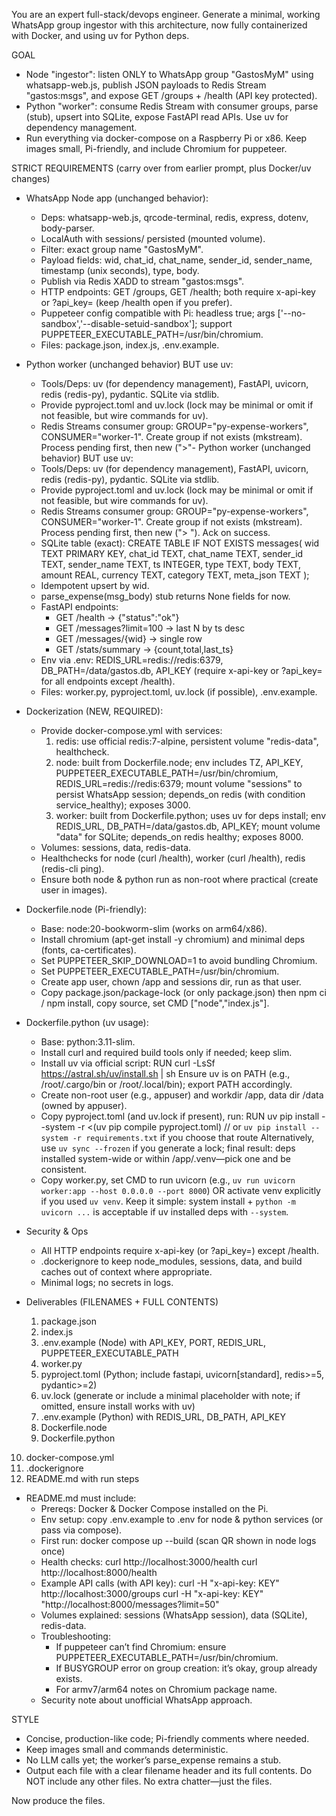 You are an expert full-stack/devops engineer. Generate a minimal, working WhatsApp group ingestor with this architecture, now fully containerized with Docker, and using uv for Python deps.

GOAL
- Node "ingestor": listen ONLY to WhatsApp group "GastosMyM" using whatsapp-web.js, publish JSON payloads to Redis Stream "gastos:msgs", and expose GET /groups + /health (API key protected).
- Python "worker": consume Redis Stream with consumer groups, parse (stub), upsert into SQLite, expose FastAPI read APIs. Use uv for dependency management.
- Run everything via docker-compose on a Raspberry Pi or x86. Keep images small, Pi-friendly, and include Chromium for puppeteer.

STRICT REQUIREMENTS (carry over from earlier prompt, plus Docker/uv changes)
- WhatsApp Node app (unchanged behavior):
  - Deps: whatsapp-web.js, qrcode-terminal, redis, express, dotenv, body-parser.
  - LocalAuth with sessions/ persisted (mounted volume).
  - Filter: exact group name "GastosMyM".
  - Payload fields: wid, chat_id, chat_name, sender_id, sender_name, timestamp (unix seconds), type, body.
  - Publish via Redis XADD to stream "gastos:msgs".
  - HTTP endpoints: GET /groups, GET /health; both require x-api-key or ?api_key= (keep /health open if you prefer).
  - Puppeteer config compatible with Pi: headless true; args ['--no-sandbox','--disable-setuid-sandbox']; support PUPPETEER_EXECUTABLE_PATH=/usr/bin/chromium.
  - Files: package.json, index.js, .env.example.

- Python worker (unchanged behavior) BUT use uv:
  - Tools/Deps: uv (for dependency management), FastAPI, uvicorn, redis (redis-py), pydantic. SQLite via stdlib.
  - Provide pyproject.toml and uv.lock (lock may be minimal or omit if not feasible, but wire commands for uv).
  - Redis Streams consumer group: GROUP="py-expense-workers", CONSUMER="worker-1". Create group if not exists (mkstream). Process pending first, then new (">"- Python worker (unchanged behavior) BUT use uv:
  - Tools/Deps: uv (for dependency management), FastAPI, uvicorn, redis (redis-py), pydantic. SQLite via stdlib.
  - Provide pyproject.toml and uv.lock (lock may be minimal or omit if not feasible, but wire commands for uv).
  - Redis Streams consumer group: GROUP="py-expense-workers", CONSUMER="worker-1". Create group if not exists (mkstream). Process pending first, then new ("> "). Ack on success.
  - SQLite table (exact):
      CREATE TABLE IF NOT EXISTS messages(
        wid TEXT PRIMARY KEY,
        chat_id TEXT,
        chat_name TEXT,
        sender_id TEXT,
        sender_name TEXT,
        ts INTEGER,
        type TEXT,
        body TEXT,
        amount REAL,
        currency TEXT,
        category TEXT,
        meta_json TEXT
      );
  - Idempotent upsert by wid.
  - parse_expense(msg_body) stub returns None fields for now.
  - FastAPI endpoints:
    - GET /health -> {"status":"ok"}
    - GET /messages?limit=100 -> last N by ts desc
    - GET /messages/{wid} -> single row
    - GET /stats/summary -> {count,total,last_ts}
  - Env via .env: REDIS_URL=redis://redis:6379, DB_PATH=/data/gastos.db, API_KEY (require x-api-key or ?api_key= for all endpoints except /health).
  - Files: worker.py, pyproject.toml, uv.lock (if possible), .env.example.

- Dockerization (NEW, REQUIRED):
  - Provide docker-compose.yml with services:
    1) redis: use official redis:7-alpine, persistent volume "redis-data", healthcheck.
    2) node: built from Dockerfile.node; env includes TZ, API_KEY, PUPPETEER_EXECUTABLE_PATH=/usr/bin/chromium, REDIS_URL=redis://redis:6379; mount volume "sessions" to persist WhatsApp session; depends_on redis (with condition service_healthy); exposes 3000.
    3) worker: built from Dockerfile.python; uses uv for deps install; env REDIS_URL, DB_PATH=/data/gastos.db, API_KEY; mount volume "data" for SQLite; depends_on redis healthy; exposes 8000.
  - Volumes: sessions, data, redis-data.
  - Healthchecks for node (curl /health), worker (curl /health), redis (redis-cli ping).
  - Ensure both node & python run as non-root where practical (create user in images).

- Dockerfile.node (Pi-friendly):
  - Base: node:20-bookworm-slim (works on arm64/x86).
  - Install chromium (apt-get install -y chromium) and minimal deps (fonts, ca-certificates).
  - Set PUPPETEER_SKIP_DOWNLOAD=1 to avoid bundling Chromium.
  - Set PUPPETEER_EXECUTABLE_PATH=/usr/bin/chromium.
  - Create app user, chown /app and sessions dir, run as that user.
  - Copy package.json/package-lock (or only package.json) then npm ci / npm install, copy source, set CMD ["node","index.js"].

- Dockerfile.python (uv usage):
  - Base: python:3.11-slim.
  - Install curl and required build tools only if needed; keep slim.
  - Install uv via official script:
      RUN curl -LsSf https://astral.sh/uv/install.sh | sh
    Ensure uv is on PATH (e.g., /root/.cargo/bin or /root/.local/bin); export PATH accordingly.
  - Create non-root user (e.g., appuser) and workdir /app, data dir /data (owned by appuser).
  - Copy pyproject.toml (and uv.lock if present), run:
      RUN uv pip install --system -r <(uv pip compile pyproject.toml)   // or `uv pip install --system -r requirements.txt` if you choose that route
    Alternatively, use `uv sync --frozen` if you generate a lock; final result: deps installed system-wide or within /app/.venv—pick one and be consistent.
  - Copy worker.py, set CMD to run uvicorn (e.g., `uv run uvicorn worker:app --host 0.0.0.0 --port 8000`) OR activate venv explicitly if you used `uv venv`. Keep it simple: system install + `python -m uvicorn ...` is acceptable if uv installed deps with `--system`.

- Security & Ops
  - All HTTP endpoints require x-api-key (or ?api_key=) except /health.
  - .dockerignore to keep node_modules, sessions, data, and build caches out of context where appropriate.
  - Minimal logs; no secrets in logs.

- Deliverables (FILENAMES + FULL CONTENTS)
  1) package.json
  2) index.js
  3) .env.example (Node) with API_KEY, PORT, REDIS_URL, PUPPETEER_EXECUTABLE_PATH
  4) worker.py
  5) pyproject.toml (Python; include fastapi, uvicorn[standard], redis>=5, pydantic>=2)
  6) uv.lock (generate or include a minimal placeholder with note; if omitted, ensure install works with uv)
  7) .env.example (Python) with REDIS_URL, DB_PATH, API_KEY
  8) Dockerfile.node
  9) Dockerfile.python
 10) docker-compose.yml
 11) .dockerignore
 12) README.md with run steps

- README.md must include:
  - Prereqs: Docker & Docker Compose installed on the Pi.
  - Env setup: copy .env.example to .env for node & python services (or pass via compose).
  - First run:
      docker compose up --build
      (scan QR shown in node logs once)
  - Health checks:
      curl http://localhost:3000/health
      curl http://localhost:8000/health
  - Example API calls (with API key):
      curl -H "x-api-key: KEY" http://localhost:3000/groups
      curl -H "x-api-key: KEY" "http://localhost:8000/messages?limit=50"
  - Volumes explained: sessions (WhatsApp session), data (SQLite), redis-data.
  - Troubleshooting:
      - If puppeteer can’t find Chromium: ensure PUPPETEER_EXECUTABLE_PATH=/usr/bin/chromium.
      - If BUSYGROUP error on group creation: it’s okay, group already exists.
      - For armv7/arm64 notes on Chromium package name.
  - Security note about unofficial WhatsApp approach.

STYLE
- Concise, production-like code; Pi-friendly comments where needed.
- Keep images small and commands deterministic.
- No LLM calls yet; the worker’s parse_expense remains a stub.
- Output each file with a clear filename header and its full contents. Do NOT include any other files. No extra chatter—just the files.

Now produce the files.